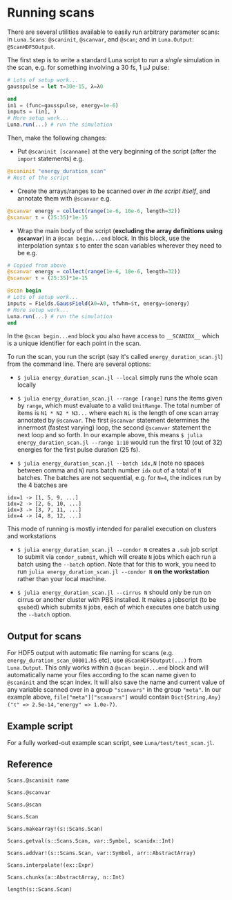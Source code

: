 # Running scans
There are several utilities available to easily run arbitrary parameter scans: in `Luna.Scans`: `@scaninit`, `@scanvar`, and `@scan`; and in `Luna.Output`: `@ScanHDF5Output`.

The first step is to write a standard Luna script to run a *single* simulation in the scan, e.g. for something involving a 30 fs, 1 μJ pulse:
```julia
# Lots of setup work...
gausspulse = let τ=30e-15, λ=λ0

end
in1 = (func=gausspulse, energy=1e-6)
inputs = (in1, )
# More setup work...
Luna.run(...) # run the simulation
```

Then, make the following changes:
+ Put `@scaninit [scanname]` at the very beginning of the script (after the `import` statements) e.g.
```julia
@scaninit "energy_duration_scan"
# Rest of the script
```

+ Create the arrays/ranges to be scanned over *in the script itself*, and annotate them with `@scanvar` e.g.
```julia
@scanvar energy = collect(range(1e-6, 10e-6, length=32))
@scanvar τ = (25:35)*1e-15
```

+ Wrap the main body of the script (**excluding the array definitions using `@scanvar`**) in a `@scan begin...end` block. In this block, use the interpolation syntax `$` to enter the scan variables wherever they need to be e.g.
```julia
# Copied from above
@scanvar energy = collect(range(1e-6, 10e-6, length=32))
@scanvar τ = (25:35)*1e-15

@scan begin
# Lots of setup work...
inputs = Fields.GaussField(λ0=λ0, τfwhm=$τ, energy=$energy)
# More setup work...
Luna.run(...) # run the simulation
end
```

   In the `@scan begin...end` block you also have access to `__SCANIDX__` which is a unique identifier for each point in the scan.
  
To run the scan, you run the script (say it's called `energy_duration_scan.jl`) from the command line. There are several options:

+ `$ julia energy_duration_scan.jl --local` simply runs the whole scan locally

+ `$ julia energy_duration_scan.jl --range [range]` runs the items given by `range`, which must evaluate to a valid `UnitRange`. The total number of items is `N1 * N2 * N3...` where each `Ni` is the length of one scan array annotated by `@scanvar`. The first `@scanvar` statement determines the innermost (fastest varying) loop, the second `@scanvar` statement the next loop and so forth. In our example above, this means `$ julia energy_duration_scan.jl --range 1:10` would run the first 10 (out of 32) energies for the first pulse duration (25 fs).

+ `$ julia energy_duration_scan.jl --batch idx,N` (note no spaces between comma and `N`) runs batch number `idx` out of a total of `N` batches. The batches are not sequential, e.g. for `N=4`, the indices run by the 4 batches are
```
idx=1 -> [1, 5, 9, ...]
idx=2 -> [2, 6, 10, ...]
idx=3 -> [3, 7, 11, ...]
idx=4 -> [4, 8, 12, ...]
```
This mode of running is mostly intended for parallel execution on clusters and workstations
   
+ `$ julia energy_duration_scan.jl --condor N` creates a `.sub` job script to submit via `condor_submit`, which will create `N` jobs which each run a batch using the `--batch` option. Note that for this to work, you need to run `julia energy_duration_scan.jl --condor N` **on the workstation** rather than your local machine.

+ `$ julia energy_duration_scan.jl --cirrus N` should only be run on cirrus or another cluster with PBS installed. It makes a jobscript (to be `qsub`ed) which submits `N` jobs, each of which executes one batch using the `--batch` option.


## Output for scans
For HDF5 output with automatic file naming for scans (e.g. `energy_duration_scan_00001.h5` etc), use `@ScanHDF5Output(...)` from `Luna.Output`. This only works within a `@scan begin...end` block and will automatically name your files according to the scan name given to `@scaninit` and the scan index. It will also save the name and current value of any variable scanned over in a group `"scanvars"` in the group `"meta"`. In our example above, `file["meta"]["scanvars"]` would contain `Dict{String,Any}("τ" => 2.5e-14,"energy" => 1.0e-7)`.
   
## Example script
For a fully worked-out example scan script, see `Luna/test/test_scan.jl`.

## Reference

```@docs
Scans.@scaninit name
```

```@docs
Scans.@scanvar
```

```@docs
Scans.@scan
```

```@docs
Scans.Scan
```

```@docs
Scans.makearray!(s::Scans.Scan)
```

```@docs
Scans.getval(s::Scans.Scan, var::Symbol, scanidx::Int)
```

```@docs
Scans.addvar!(s::Scans.Scan, var::Symbol, arr::AbstractArray)
```

```@docs
Scans.interpolate!(ex::Expr)
```

```@docs
Scans.chunks(a::AbstractArray, n::Int)
```

```@docs
length(s::Scans.Scan)
```